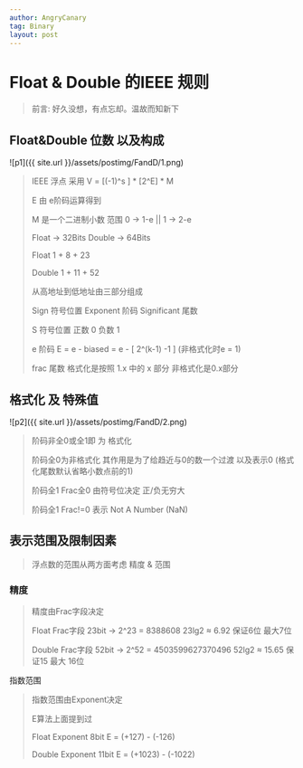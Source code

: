```yaml
---
author: AngryCanary
tag: Binary
layout: post
---
```


# Float & Double 的IEEE 规则

>前言: 好久没想，有点忘却。温故而知新下

## Float&Double 位数 以及构成

![p1]({{ site.url }}/assets/postimg/FandD/1.png)

>IEEE 浮点 采用 V = [(-1)^s ] * [2^E] *  M
>
>E 由 e阶码运算得到
>
>M 是一个二进制小数 范围 0 -> 1-e   ||   1 -> 2-e
>
>Float  -> 32Bits      Double -> 64Bits
>
>Float 1 + 8 + 23
>
>Double 1 + 11 + 52
>
>从高地址到低地址由三部分组成
>
>Sign 符号位置    Exponent 阶码      Significant  尾数
>
>S 符号位置  正数 0 负数 1
>
>e 阶码  E = e - biased = e - [ 2^(k-1) -1 ]  (非格式化时e = 1)
>
>frac 尾数 格式化是按照 1.x 中的 x 部分 非格式化是0.x部分

## 格式化 及 特殊值

![p2]({{ site.url }}/assets/postimg/FandD/2.png)

>阶码非全0或全1即 为 格式化
>
>阶码全0为非格式化 其作用是为了给趋近与0的数一个过渡 以及表示0 (格式化尾数默认省略小数点前的1)
>
>阶码全1 Frac全0  由符号位决定 正/负无穷大
>
>阶码全1 Frac!=0 表示 Not A Number (NaN)

## 表示范围及限制因素

>浮点数的范围从两方面考虑   精度 & 范围

### 精度

>精度由Frac字段决定 
>
>Float Frac字段 23bit  ->  2^23 = 8388608   23lg2 ≈ 6.92  保证6位 最大7位
>
>Double Frac字段 52bit ->  2^52 = 4503599627370496  52lg2 ≈ 15.65 保证15 最大 16位

指数范围

>指数范围由Exponent决定
>
>E算法上面提到过
>
>Float Exponent 8bit  E = (+127) - (-126)
>
>Double Exponent 11bit E = (+1023) - (-1022)